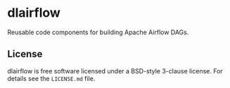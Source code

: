 # dlairflow

Reusable code components for building Apache Airflow DAGs.

## License

dlairflow is free software licensed under a BSD-style 3-clause license.
For details see the ``LICENSE.md`` file.
